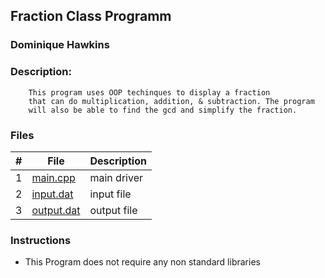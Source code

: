 ## Fraction Class Programm
### Dominique Hawkins
### Description: 
		This program uses OOP techinques to display a fraction
		that can do multiplication, addition, & subtraction. The program
		will also be able to find the gcd and simplify the fraction.
### Files
|   #   | File     | Description                      |
| :---: | -------- | -------------------------------- |
|   1   |[main.cpp](https://github.com/DomHaw21/2143-OOP-HAWKINS/blob/main/Assignments/P01/main.cpp)| main driver |
|   2   |[input.dat](https://github.com/DomHaw21/2143-OOP-HAWKINS/blob/main/Assignments/P01/input.dat)| input file |
|   3   |[output.dat](https://github.com/DomHaw21/2143-OOP-HAWKINS/blob/main/Assignments/P01/output.dat)| output file |
### Instructions
- This Program does not require any non standard libraries
